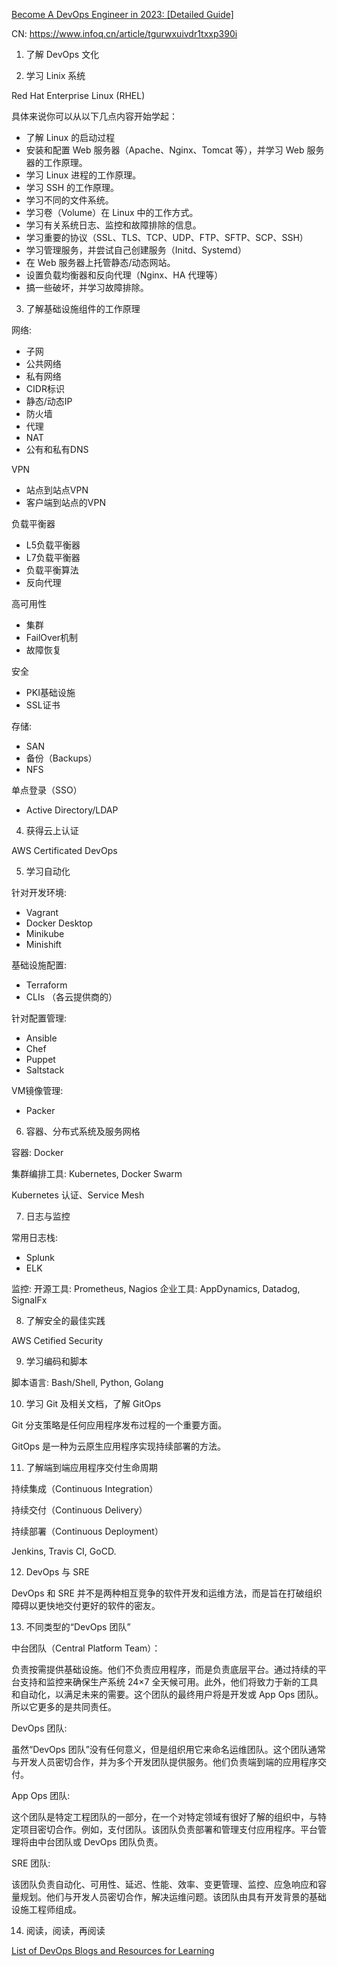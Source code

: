 [Become A DevOps Engineer in 2023: [Detailed Guide]](https://devopscube.com/become-devops-engineer)

CN: https://www.infoq.cn/article/tgurwxuivdr1txxp390i

1. 了解 DevOps 文化

2. 学习 Linix 系统

  Red Hat Enterprise Linux (RHEL)

  具体来说你可以从以下几点内容开始学起：

  - 了解 Linux 的启动过程
  - 安装和配置 Web 服务器（Apache、Nginx、Tomcat 等），并学习 Web 服务器的工作原理。
  - 学习 Linux 进程的工作原理。
  - 学习 SSH 的工作原理。
  - 学习不同的文件系统。
  - 学习卷（Volume）在 Linux 中的工作方式。
  - 学习有关系统日志、监控和故障排除的信息。
  - 学习重要的协议（SSL、TLS、TCP、UDP、FTP、SFTP、SCP、SSH）
  - 学习管理服务，并尝试自己创建服务（Initd、Systemd）
  - 在 Web 服务器上托管静态/动态网站。
  - 设置负载均衡器和反向代理（Nginx、HA 代理等）
  - 搞一些破坏，并学习故障排除。

3. 了解基础设施组件的工作原理

网络:
  - 子网
  - 公共网络
  - 私有网络
  - CIDR标识
  - 静态/动态IP
  - 防火墙
  - 代理
  - NAT
  - 公有和私有DNS

VPN
  - 站点到站点VPN
  - 客户端到站点的VPN

负载平衡器
  - L5负载平衡器
  - L7负载平衡器
  - 负载平衡算法
  - 反向代理

高可用性
  - 集群
  - FailOver机制
  - 故障恢复

安全
  - PKI基础设施
  - SSL证书

存储:
  - SAN
  - 备份（Backups）
  - NFS

单点登录（SSO）
  - Active Directory/LDAP

4. 获得云上认证

AWS Certificated DevOps

5. 学习自动化

针对开发环境:
  - Vagrant
  - Docker Desktop
  - Minikube
  - Minishift

基础设施配置:
  - Terraform
  - CLIs （各云提供商的）

针对配置管理:
  - Ansible
  - Chef
  - Puppet
  - Saltstack

VM镜像管理:
  - Packer

6. 容器、分布式系统及服务网格

容器: Docker

集群编排工具: Kubernetes, Docker Swarm

Kubernetes 认证、Service Mesh

7. 日志与监控

常用日志栈:
  - Splunk
  - ELK

监控:
  开源工具: Prometheus, Nagios
  企业工具: AppDynamics, Datadog, SignalFx

8. 了解安全的最佳实践

AWS Cetified Security

9. 学习编码和脚本

脚本语言: Bash/Shell, Python, Golang

10. 学习 Git 及相关文档，了解 GitOps

Git 分支策略是任何应用程序发布过程的一个重要方面。

GitOps 是一种为云原生应用程序实现持续部署的方法。

11. 了解端到端应用程序交付生命周期

持续集成（Continuous Integration）

持续交付（Continuous Delivery）

持续部署（Continuous Deployment）

Jenkins, Travis CI, GoCD.

12. DevOps 与 SRE

DevOps 和 SRE 并不是两种相互竞争的软件开发和运维方法，而是旨在打破组织障碍以更快地交付更好的软件的密友。

13. 不同类型的“DevOps 团队”

中台团队（Central Platform Team）：

  负责按需提供基础设施。他们不负责应用程序，而是负责底层平台。通过持续的平台支持和监控来确保生产系统 24×7 全天候可用。此外，他们将致力于新的工具和自动化，以满足未来的需要。这个团队的最终用户将是开发或 App Ops 团队。所以它更多的是共同责任。

DevOps 团队:

  虽然“DevOps 团队”没有任何意义，但是组织用它来命名运维团队。这个团队通常与开发人员密切合作，并为多个开发团队提供服务。他们负责端到端的应用程序交付。

App Ops 团队:

  这个团队是特定工程团队的一部分，在一个对特定领域有很好了解的组织中，与特定项目密切合作。例如，支付团队。该团队负责部署和管理支付应用程序。平台管理将由中台团队或 DevOps 团队负责。

SRE 团队:

  该团队负责自动化、可用性、延迟、性能、效率、变更管理、监控、应急响应和容量规划。他们与开发人员密切合作，解决运维问题。该团队由具有开发背景的基础设施工程师组成。

14. 阅读，阅读，再阅读


[List of DevOps Blogs and Resources for Learning](https://devopscube.com/list-of-devops-blogs-and-resources/)

